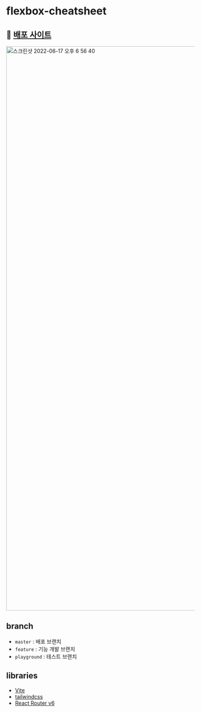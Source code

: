 # flexbox-cheatsheet

## 🔗 [배포 사이트](https://shren207.github.io/flexbox-cheatsheet/#/display)   
<img width="1504" alt="스크린샷 2022-06-17 오후 6 56 40" src="https://user-images.githubusercontent.com/85833148/174275636-0417c071-43ec-4eb4-8312-ccb139cce43e.png">   

## branch

* `master` : 배포 브랜치
* `feature` : 기능 개발 브랜치
* `playground` : 테스트 브랜치 

## libraries
* [Vite](https://vitejs.dev/)
* [tailwindcss](https://tailwindcss.com/)
* [React Router v6](https://reactrouter.com/)
